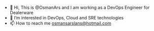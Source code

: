 - 👋 Hi, This is @OsmanArs and I am working as a DevOps Engineer for Dealerware 
- 👀 I’m interested in DevOps, Cloud and SRE technologies
- 📫 How to reach me osmansarslans@hotmail.com


